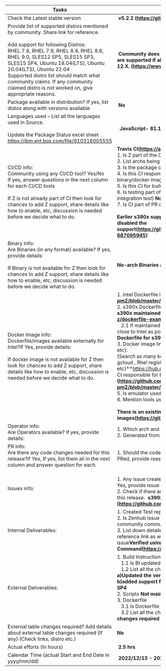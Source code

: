 Tasks | Details 
-- | --
Check the Latest stable version |  **v5.2.2 (https://github.com/Unitech/pm2/tree/5.2.2)**
Provide list of supported distros mentioned by community. Share link for reference.<br><br>Add support for following   Distros:<br>  RHEL 7.8, RHEL 7.9, RHEL 8.4, RHEL 8.6, RHEL 9.0, SLES12 SP5, SLES15 SP3, SLES15 SP4, Ubuntu 18.04(LTS), Ubuntu 20.04(LTS), Ubuntu 22.04 <br> Supported distro list should match   what community claims. If any community claimed distro is not worked on, give   appropriate reasons. |  **Community does not mention any specific Distros. All linux distros are supported if all Node.js versions are supported starting Node.js 12.X. (https://www.npmjs.com/package/pm2)**
Package   available in distribution? If yes, list distos along with versions available |  **No**
Languages used – List all the languages used in Source. <br><br>Update the Package Status excel sheet <br>https://ibm.ent.box.com/file/910316005555 |   **JavaScript- 81.1%		Shell- 18.4%	Other- 0.5%**
CI/CD info: <br> Community using any CI/CD tool? Yes/No<br>If yes, answer questions in the next column for each CI/CD tools<br><br>If Z is not already part of CI then look for chances to add Z support, share details like how to enable, etc, discussion is needed before we decide what to do.  | **Travis CI(https://app.travis-ci.com/github/Unitech/pm2)**  <br>1. Is Z part of the CI? If yes, working properly & build succ?**No** <br> 2.  List archs being built **linux/amd64**<br>3. Is the package cross compiled? **No**<br>4. Is this CI responsible for releasing any build artifact (e.g., binary/docker image/operator)**NO**  <br>5. Is this CI for build only? **Yes**<br>6. Is testing part of the CI (What kind of testing. E.g. unit test, integration test) **No**<br>7.   Is CI part of PR checks or PR merge commits? **Yes**<br><br>**Earlier s390x support was there for Travis CI but community later disabled the support(https://github.com/Unitech/pm2/pull/4589#issuecomment-687095945)**
Binary info:<br>Are Binaries (in any format) available? If yes, provide details: <br><br>If Binary is not available for Z then look for chances to add Z support, share details like how to enable, etc, discussion is needed before we decide what to do.  |  		**No-arch Binaries are available and installed via npm**<br>
Docker Image info:<br> Dockerfile/images available externally for Intel?If Yes, provide details: <br> <br>If docker image is not available for Z then look for chances to add Z support, share details like how to enable, etc, discussion is needed before we decide what to do. |  1.	Intel Dockerfile link: **Yes(https://github.com/keymetrics/docker-pm2/blob/master/tags/latest/alpine/Dockerfile)**<br>2. s390x Dockerfile link (Maintained by us / Community):**Dockerfile for s390x maintained by US (https://github.com/linux-on-ibm-z/dockerfile-examples/blob/master/PM2/Dockerfile)**<br>&nbsp;&nbsp;&nbsp;2.1 If maintained by us,      Dockerfile should be provided and should as close to Intel as possible. Provide difference with Intel if any and why **Dockerfile for s390x is close to that of Intel**<br>3.	Docker image link (for s390x and other platforms (Intel, amd, ppc64 etc): <br>(Search as many keywords as u can think of – e.g.  dockerhub, google, gcloud , Rhel registry etc)**https://hub.docker.com/r/keymetrics/pm2**<br>4.	Mention the CI responsible for building   and publishing docker image.**Travis CI (https://github.com/keymetrics/docker-pm2/blob/master/.travis.yml)**<br>5.	Is emulator used?**No**<br>6.	Mention tools used to build the image.**docker-manifest**<br><br> **There is an existing issue for adding s390x support  for docker-images(https://github.com/keymetrics/docker-pm2/issues/89)**
Operator info:<br> Are Operators available?   If yes, provide details:| 1. Which arch and where to find it (link should be provided).  **NO**<br>2.   Generated from their CI/CD? **NO**
PR info:<br> Are there any code changes needed for this release?If Yes, If yes, list them all in the next column and answer question for each. | 1.	Should the code changes be PRed? If yes provide PR link. If Not PRed, provide reasons on why not. **NO**
Issues info:| <br>1. Any issue created with community (GitHub, JIRA, Bugzilla etc)?If Yes, provide issue link.**NO**<br>2. Check if there are existing open issues/PR’s and if it's still valid for this release.  **s390x support for docker images (https://github.com/keymetrics/docker-pm2/issues/89)**
Internal Deliverables: | 1.	Created Test reports (Table format)?Use test result template**NA**<br>2.	Is Zenhub issue updated with all UpToDate info including informal community communications**Yes**<br>3.	List down detailed Steps followed to verify the package. Give reference link as well. Also Attach a proof of verification on the ZenHub issue**Verified using WebCheck and pm monit Command(https://github.com/Unitech/pm2/blob/5.2.2/README.md)**
External Deliverables: | 1.	Build Instructions <br>&nbsp;&nbsp;&nbsp;1.1	Is BI updated?**Yes**<br>&nbsp;&nbsp;&nbsp;1.2	List all the changes done with respect to published version **a)Updated the version<br>b)added support for Ubuntu(22.04, 22.10) RHEL(8.7,9.1), SLES15-SP4**<br>2.	Scripts **Not maintained**<br>3.	Dockerfile <br>&nbsp;&nbsp;&nbsp;3.1	Is Dockerfile updated?**Yes**<br>&nbsp;&nbsp;&nbsp;3.2	List all the changes done with respect to published version **No changes required**
External table changes required? Add details about external table changes required (If any) (Check links, distro etc.) | **No**
Actual efforts (In   hours) |  **2.5 hrs**
Calendar   Time (actual Start and End Date in yyyy/mm/dd) |  **2022/12/15 - 2022/12/16**




